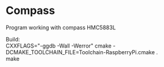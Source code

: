 Compass
=======

Program working with compass HMC5883L

Build:<br>
CXXFLAGS="-ggdb -Wall -Werror" cmake -DCMAKE_TOOLCHAIN_FILE=Toolchain-RaspberryPi.cmake .<br>
make

